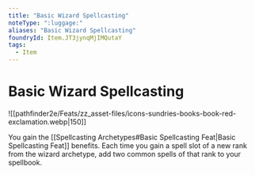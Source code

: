 ```yaml
---
title: "Basic Wizard Spellcasting"
noteType: ":luggage:"
aliases: "Basic Wizard Spellcasting"
foundryId: Item.JT3jynqMjIMQutaY
tags:
  - Item
---
```


# Basic Wizard Spellcasting
![[pathfinder2e/Feats/zz_asset-files/icons-sundries-books-book-red-exclamation.webp|150]]

You gain the [[Spellcasting Archetypes#Basic Spellcasting Feat|Basic Spellcasting Feat]] benefits. Each time you gain a spell slot of a new rank from the wizard archetype, add two common spells of that rank to your spellbook.
